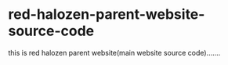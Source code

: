 # red-halozen-parent-website-source-code
this is red halozen parent website(main website source code).......
